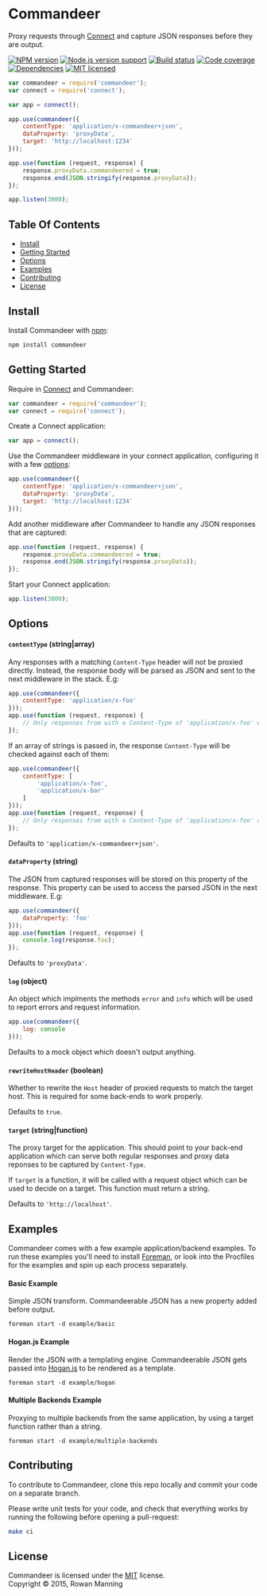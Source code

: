 
Commandeer
==========

Proxy requests through [Connect][connect] and capture JSON responses before they are output.

[![NPM version][shield-npm]][info-npm]
[![Node.js version support][shield-node]][info-node]
[![Build status][shield-build]][info-build]
[![Code coverage][shield-coverage]][info-coverage]
[![Dependencies][shield-dependencies]][info-dependencies]
[![MIT licensed][shield-license]][info-license]

```js
var commandeer = require('commandeer');
var connect = require('connect');

var app = connect();

app.use(commandeer({
    contentType: 'application/x-commandeer+json',
    dataProperty: 'proxyData',
    target: 'http://localhost:1234'
}));

app.use(function (request, response) {
    response.proxyData.commandeered = true;
    response.end(JSON.stringify(response.proxyData));
});

app.listen(3000);
```

Table Of Contents
-----------------

- [Install](#install)
- [Getting Started](#getting-started)
- [Options](#options)
- [Examples](#examples)
- [Contributing](#contributing)
- [License](#license)


Install
-------

Install Commandeer with [npm][npm]:

```sh
npm install commandeer
```


Getting Started
---------------

Require in [Connect][connect] and Commandeer:

```js
var commandeer = require('commandeer');
var connect = require('connect');
```

Create a Connect application:

```js
var app = connect();
```

Use the Commandeer middleware in your connect application, configuring it with a few [options](#options):

```js
app.use(commandeer({
    contentType: 'application/x-commandeer+json',
    dataProperty: 'proxyData',
    target: 'http://localhost:1234'
}));
```

Add another middleware after Commandeer to handle any JSON responses that are captured:

```js
app.use(function (request, response) {
    response.proxyData.commandeered = true;
    response.end(JSON.stringify(response.proxyData));
});
```

Start your Connect application:

```js
app.listen(3000);
```


Options
-------

#### `contentType` (string|array)

Any responses with a matching `Content-Type` header will not be proxied directly. Instead, the response body will be parsed as JSON and sent to the next middleware in the stack. E.g:

```js
app.use(commandeer({
    contentType: 'application/x-foo'
}));
app.use(function (request, response) {
    // Only responses from with a Content-Type of 'application/x-foo' will reach this middleware
});
```

If an array of strings is passed in, the response `Content-Type` will be checked against each of them:

```js
app.use(commandeer({
    contentType: [
        'application/x-foo',
        'application/x-bar'
    ]
}));
app.use(function (request, response) {
    // Only responses from with a Content-Type of 'application/x-foo' or 'application/x-bar' will reach this middleware
});
```

Defaults to `'application/x-commandeer+json'`.

#### `dataProperty` (string)

The JSON from captured responses will be stored on this property of the response. This property can be used to access the parsed JSON in the next middleware. E.g:

```js
app.use(commandeer({
    dataProperty: 'foo'
}));
app.use(function (request, response) {
    console.log(response.foo);
});
```

Defaults to `'proxyData'`.

#### `log` (object)

An object which implments the methods `error` and `info` which will be used to report errors and request information.

```js
app.use(commandeer({
    log: console
}));
```

Defaults to a mock object which doesn't output anything.

#### `rewriteHostHeader` (boolean)

Whether to rewrite the `Host` header of proxied requests to match the target host. This is required for some back-ends to work properly.

Defaults to `true`.

#### `target` (string|function)

The proxy target for the application. This should point to your back-end application which can serve both regular responses and proxy data reponses to be captured by `Content-Type`.

If `target` is a function, it will be called with a request object which can be used to decide on a target. This function must return a string.

Defaults to `'http://localhost'`.


Examples
--------

Commandeer comes with a few example application/backend examples. To run these examples you'll need to install [Foreman][foreman], or look into the Procfiles for the examples and spin up each process separately.

#### Basic Example

Simple JSON transform. Commandeerable JSON has a new property added before output.

```
foreman start -d example/basic
```

#### Hogan.js Example

Render the JSON with a templating engine. Commandeerable JSON gets passed into [Hogan.js][hogan] to be rendered as a template.

```
foreman start -d example/hogan
```

#### Multiple Backends Example

Proxying to multiple backends from the same application, by using a target function rather than a string.

```
foreman start -d example/multiple-backends
```


Contributing
------------

To contribute to Commandeer, clone this repo locally and commit your code on a separate branch.

Please write unit tests for your code, and check that everything works by running the following before opening a pull-request:

```sh
make ci
```


License
-------

Commandeer is licensed under the [MIT][info-license] license.  
Copyright &copy; 2015, Rowan Manning



[connect]: https://github.com/senchalabs/connect
[foreman]: https://github.com/ddollar/foreman
[hogan]: https://github.com/twitter/hogan.js
[npm]: https://npmjs.org/

[info-coverage]: https://coveralls.io/github/rowanmanning/commandeer
[info-dependencies]: https://gemnasium.com/rowanmanning/commandeer
[info-license]: LICENSE
[info-node]: package.json
[info-npm]: https://www.npmjs.com/package/commandeer
[info-build]: https://travis-ci.org/rowanmanning/commandeer
[shield-coverage]: https://img.shields.io/coveralls/rowanmanning/commandeer.svg
[shield-dependencies]: https://img.shields.io/gemnasium/rowanmanning/commandeer.svg
[shield-license]: https://img.shields.io/badge/license-MIT-blue.svg
[shield-node]: https://img.shields.io/badge/node.js%20support-4–5-brightgreen.svg
[shield-npm]: https://img.shields.io/npm/v/commandeer.svg
[shield-build]: https://img.shields.io/travis/rowanmanning/commandeer/master.svg
